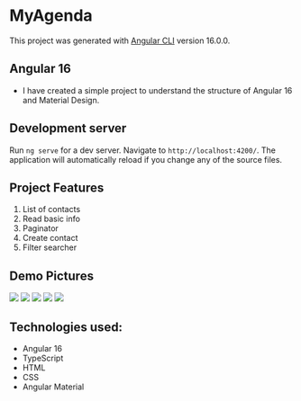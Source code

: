 # MyAgenda

This project was generated with [Angular CLI](https://github.com/angular/angular-cli) version 16.0.0.

## Angular 16

- I have created a simple project to understand the structure of Angular 16 and Material Design.

## Development server

Run `ng serve` for a dev server. Navigate to `http://localhost:4200/`. The application will automatically reload if you change any of the source files.


## Project Features
1. List of contacts
2. Read basic info
3. Paginator 
4. Create contact
5. Filter searcher 


## Demo Pictures

<img src="https://www.eduardoflores.name/portfolio/my-agenda/screen/contactindex01.png"/>
<img src="https://www.eduardoflores.name/portfolio/my-agenda/screen/contactNotes02.png"/>
<img src="https://www.eduardoflores.name/portfolio/my-agenda/screen/contactPaginator03.png"/>
<img src="https://www.eduardoflores.name/portfolio/my-agenda/screen/contactCreator04.png"/>
<img src="https://www.eduardoflores.name/portfolio/my-agenda/screen/contactNew05.png"/>


## Technologies used:

- Angular 16
- TypeScript
- HTML
- CSS
- Angular Material